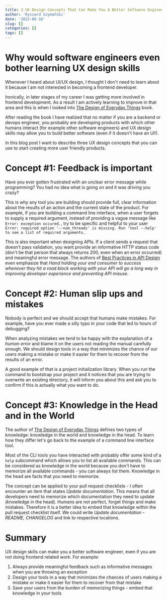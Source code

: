 ```yaml
---
title: 3 UX Design Concepts That Can Make You A Better Software Engineer
author: 'Ryszard Szymański'
date: '2022-06-16'
slug: []
categories: []
tags: []
---
```



# Why would software engineers even bother learning UX design skills

Whenever I heard about UI/UX design, I thought I don't need to learn about it because I am not interested in becoming a frontend developer. 

Ironically, in later stages of my career I was getting more involved in frontend development. As a result I am actively learning to improve in that area and this is when I looked into [The Design of Everyday Things](https://www.goodreads.com/book/show/840.The_Design_of_Everyday_Things) book.

After reading the book I have realized that no matter if you are a backend or devops engineer, you probably are developing products with which other humans interact (for example other software engineers) and UX design skills may allow you to build better software (even if it doesn't have an UI!). 

In this blog post I want to describe three UX design concepts that you can use to start creating more user friendly products.

# Concept #1: Feedback is important
Have you ever gotten frustrated with an unclear error message while programming? You had no idea what is going on and it was driving you crazy?

This is why any tool you are building should provide full, clear information about the results of an action and the current state of the product. For example, if you are building a command line interface, when a user forgets to supply a required argument, instead of providing a vague message like `Error: exception occured.`, try to be specific and helpful to your user `Error: required option '--num_threads' is missing. Run 'tool --help' to see a list of required arguments.`

This is also important when designing APIs. If a client sends a request that doesn't pass validation, you want provide an informative HTTP status code (don't be that person that always returns 200, even when an error occurred) and meaningful error message. The authors of [Best Practices in API Design](https://swagger.io/resources/articles/best-practices-in-api-design/) even emphasize that *Hand holding your end consumer to success whenever they hit a road block working with your API will go a long way in improving developer experience and preventing API misuse.*

# Concept #2: Human slip ups and mistakes
Nobody is perfect and we should accept that humans make mistakes. For example, have you ever made a silly typo in your code that led to hours of debugging? 

When analyzing mistakes we tend to be happy with the explanation of a *human error* and blame it on the users not reading the manual carefully enough. We should design tools in a way that minimizes the chance of our users making a mistake or make it easier for them to recover from the results of an error.

A good example of that is a project initialization library. When you run the command to bootstrap your project and it notices that you are trying to overwrite an existing directory, it will inform you about this and ask you to confirm if this is actually what you want to do.

# Concept #3: Knowledge in the Head and in the World
The author of [The Design of Everyday Things](https://www.goodreads.com/book/show/840.The_Design_of_Everyday_Things) defines two types of knowledge: knowledge in the world and knowledge in the head. To learn how they differ let's go back to the example of a command line interface tool. 

Most of the CLI tools you have interacted with probably offer some kind of a `help` subcommand which allows you to list all available commands. This can be considered as knowledge in the world because you don't have to memorize all available commands - you can always list them. Knowledge in the head are facts that you need to memorize.

The concept can be applied to your pull request checklists - I often encounter an item that states *Update documentation*. This means that all developers need to memorize which documentation they need to update (knowledge in the head). Humans are not perfect, forget things and make mistakes. Therefore it is a better idea to embed that knowledge within the pull request checklist itself. We could write *Update documentation - README, CHANGELOG* and link to respective locations.

# Summary
UX design skills can make you a better software engineer, even if you are not doing frontend related work. For example: 

1. Always provide meaningful feedback such as informative messages when you are throwing an exception
2. Design your tools in a way that minimizes the chances of users making a mistake or make it easier for them to recover from that mistake
3. Save your users from the burden of memorizing things - embed that knowledge in your tools